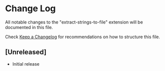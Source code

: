 # Change Log

All notable changes to the "extract-strings-to-file" extension will be documented in this file.

Check [Keep a Changelog](http://keepachangelog.com/) for recommendations on how to structure this file.

## [Unreleased]

- Initial release